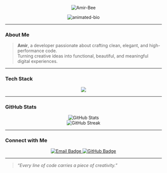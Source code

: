 <!-- README create by Amir-Bee -->

<p align="center">
  <img src="https://readme-typing-svg.herokuapp.com?font=Fira+Code&weight=600&size=36&pause=1000&color=FFD700&center=true&vCenter=true&width=435&lines=Amir-Bee" alt="Amir-Bee" />
</p>

<p align="center">
  <img src="https://readme-typing-svg.herokuapp.com?font=Fira+Code&duration=2500&pause=500&color=00FFC6&center=true&vCenter=true&width=550&lines=Clean+Code.+Creative+Mind.;Smart+Solutions.+Modern+Design." alt="animated-bio" />
</p>

---

###  About Me
> **Amir**, a developer passionate about crafting clean, elegant, and high-performance code.  
> Turning creative ideas into functional, beautiful, and meaningful digital experiences.

---

###  Tech Stack
<p align="center">
  <img src="https://skillicons.dev/icons?i=java,python,html,css,js,php,git,github,vscode" />
</p>

---

###  GitHub Stats
<p align="center">
  <img src="https://github-readme-stats.vercel.app/api?username=Amir-Bee&show_icons=true&theme=tokyonight&hide_border=true" alt="GitHub Stats" />
  <br/>
  <img src="https://github-readme-streak-stats.herokuapp.com/?user=Amir-Bee&theme=tokyonight&hide_border=true" alt="GitHub Streak" />
</p>

---

### Connect with Me
<p align="center">
  <a href="mailto:Xstar.ir@gmail.com">
    <img src="https://img.shields.io/badge/Email-Xstar.ir@gmail.com-D14836?style=for-the-badge&logo=gmail&logoColor=white" alt="Email Badge">
  </a>
  <a href="https://github.com/Amir-Bee">
    <img src="https://img.shields.io/badge/GitHub-Amir--Bee-181717?style=for-the-badge&logo=github&logoColor=white" alt="GitHub Badge">
  </a>
</p>

---

> *“Every line of code carries a piece of creativity.”*
